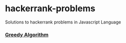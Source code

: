 # hackerrank-problems

Solutions to hackerrank problems in Javascript Language

### [Greedy Algorithm](solutions/greedy-algorithms/README.md) 